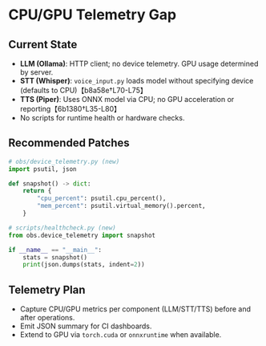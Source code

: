 # CPU/GPU Telemetry Gap

## Current State
- **LLM (Ollama)**: HTTP client; no device telemetry. GPU usage determined by server.
- **STT (Whisper)**: `voice_input.py` loads model without specifying device (defaults to CPU)【b8a58e†L70-L75】
- **TTS (Piper)**: Uses ONNX model via CPU; no GPU acceleration or reporting【6b1380†L35-L80】
- No scripts for runtime health or hardware checks.

## Recommended Patches
```python
# obs/device_telemetry.py (new)
import psutil, json

def snapshot() -> dict:
    return {
        "cpu_percent": psutil.cpu_percent(),
        "mem_percent": psutil.virtual_memory().percent,
    }
```
```python
# scripts/healthcheck.py (new)
from obs.device_telemetry import snapshot

if __name__ == "__main__":
    stats = snapshot()
    print(json.dumps(stats, indent=2))
```

## Telemetry Plan
- Capture CPU/GPU metrics per component (LLM/STT/TTS) before and after operations.
- Emit JSON summary for CI dashboards.
- Extend to GPU via `torch.cuda` or `onnxruntime` when available.
